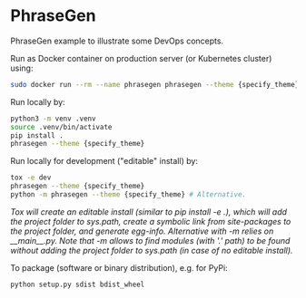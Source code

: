 # PhraseGen

PhraseGen example to illustrate some DevOps concepts.

Run as Docker container on production server (or Kubernetes cluster) using:
```bash
sudo docker run --rm --name phrasegen phrasegen --theme {specify_theme}
```

Run locally by:
```bash
python3 -m venv .venv
source .venv/bin/activate
pip install .
phrasegen --theme {specify_theme}
```

Run locally for development ("editable" install) by:
```bash
tox -e dev
phrasegen --theme {specify_theme}
python -m phrasegen --theme {specify_theme} # Alternative.
```
_Tox will create an editable install (similar to pip install -e .), which will add the project folder to sys.path, create a symbolic link from site-packages to the project folder, and generate egg-info._
_Alternative with -m relies on \_\_main\_\_.py. Note that -m allows to find modules (with '.' path) to be found without adding the project folder to sys.path (in case of no editable install)._


To package (software or binary distribution), e.g. for PyPi:
```bash
python setup.py sdist bdist_wheel
```
